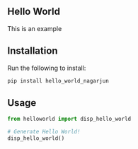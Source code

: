## Hello World
This is an example

## Installation

Run the following to install:

```python
pip install hello_world_nagarjun
```

## Usage

```python
from helloworld import disp_hello_world

# Generate Hello World!
disp_hello_world()
```